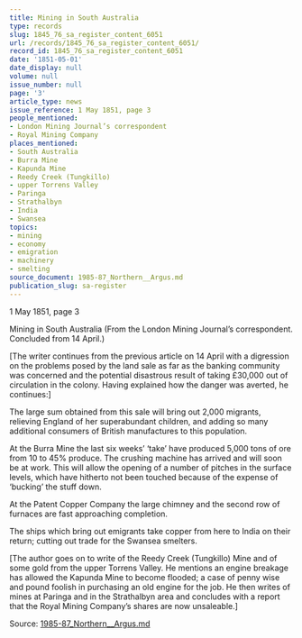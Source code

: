 ```yaml
---
title: Mining in South Australia
type: records
slug: 1845_76_sa_register_content_6051
url: /records/1845_76_sa_register_content_6051/
record_id: 1845_76_sa_register_content_6051
date: '1851-05-01'
date_display: null
volume: null
issue_number: null
page: '3'
article_type: news
issue_reference: 1 May 1851, page 3
people_mentioned:
- London Mining Journal’s correspondent
- Royal Mining Company
places_mentioned:
- South Australia
- Burra Mine
- Kapunda Mine
- Reedy Creek (Tungkillo)
- upper Torrens Valley
- Paringa
- Strathalbyn
- India
- Swansea
topics:
- mining
- economy
- emigration
- machinery
- smelting
source_document: 1985-87_Northern__Argus.md
publication_slug: sa-register
---
```


1 May 1851, page 3

Mining in South Australia (From the London Mining Journal’s correspondent.  Concluded from 14 April.)

[The writer continues from the previous article on 14 April with a digression on the problems posed by the land sale as far as the banking community was concerned and the potential disastrous result of taking £30,000 out of circulation in the colony.  Having explained how the danger was averted, he continues:]

The large sum obtained from this sale will bring out 2,000 migrants, relieving England of her superabundant children, and adding so many additional consumers of British manufactures to this population.

At the Burra Mine the last six weeks’ ‘take’ have produced 5,000 tons of ore from 10 to 45% produce.  The crushing machine has arrived and will soon be at work.  This will allow the opening of a number of pitches in the surface levels, which have hitherto not been touched because of the expense of ‘bucking’ the stuff down.

At the Patent Copper Company the large chimney and the second row of furnaces are fast approaching completion.

The ships which bring out emigrants take copper from here to India on their return; cutting out trade for the Swansea smelters.

[The author goes on to write of the Reedy Creek (Tungkillo) Mine and of some gold from the upper Torrens Valley.  He mentions an engine breakage has allowed the Kapunda Mine to become flooded; a case of penny wise and pound foolish in purchasing an old engine for the job.  He then writes of mines at Paringa and in the Strathalbyn area and concludes with a report that the Royal Mining Company’s shares are now unsaleable.]

Source: [1985-87_Northern__Argus.md](/downloads/markdown/1985-87_Northern__Argus.md)
